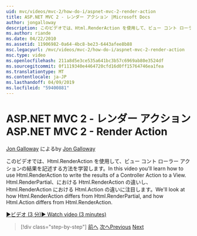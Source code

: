 ```yaml
---
uid: mvc/videos/mvc-2/how-do-i/aspnet-mvc-2-render-action
title: ASP.NET MVC 2 - レンダー アクション |Microsoft Docs
author: jongalloway
description: このビデオでは、Html.RenderAction を使用して、ビュー コント ローラー アクションの結果を記述する方法を学習します。 Fr Html.RenderAction の相違をについて説明します.
ms.author: riande
ms.date: 04/22/2010
ms.assetid: 11906982-0a64-4bc8-be23-6443afee8b88
msc.legacyurl: /mvc/videos/mvc-2/how-do-i/aspnet-mvc-2-render-action
msc.type: video
ms.openlocfilehash: 211a8d5e3ce535a641bc3b57c6969ab80e3524df
ms.sourcegitcommit: 0f1119340e4464720cfd16d0ff15764746ea1fea
ms.translationtype: MT
ms.contentlocale: ja-JP
ms.lasthandoff: 04/09/2019
ms.locfileid: "59400881"
---
```

# <a name="aspnet-mvc-2---render-action"></a><span data-ttu-id="36cc2-104">ASP.NET MVC 2 - レンダー アクション</span><span class="sxs-lookup"><span data-stu-id="36cc2-104">ASP.NET MVC 2 - Render Action</span></span>

<span data-ttu-id="36cc2-105">[Jon Galloway](https://github.com/jongalloway) による</span><span class="sxs-lookup"><span data-stu-id="36cc2-105">by [Jon Galloway](https://github.com/jongalloway)</span></span>

<span data-ttu-id="36cc2-106">このビデオでは、Html.RenderAction を使用して、ビュー コント ローラー アクションの結果を記述する方法を学習します。</span><span class="sxs-lookup"><span data-stu-id="36cc2-106">In this video you'll learn how to use Html.RenderAction to write the results of a Controller Action to a View.</span></span> <span data-ttu-id="36cc2-107">Html.RenderPartial、における Html.RenderAction の違いし、Html.RenderAction における Html.Action の違いに注目します。</span><span class="sxs-lookup"><span data-stu-id="36cc2-107">We'll look at how Html.RenderAction differs from Html.RenderPartial, and how Html.Action differs from Html.RenderAction.</span></span>

[<span data-ttu-id="36cc2-108">&#9654;ビデオ (3 分)</span><span class="sxs-lookup"><span data-stu-id="36cc2-108">&#9654; Watch video (3 minutes)</span></span>](https://channel9.msdn.com/Blogs/ASP-NET-Site-Videos/aspnet-mvc-2-render-action)

> [!div class="step-by-step"]
> <span data-ttu-id="36cc2-109">[前へ](aspnet-mvc-2-areas.md)
> [次へ](5-minute-introduction-to-aspnet-mvc.md)</span><span class="sxs-lookup"><span data-stu-id="36cc2-109">[Previous](aspnet-mvc-2-areas.md)
[Next](5-minute-introduction-to-aspnet-mvc.md)</span></span>
